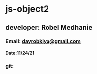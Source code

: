 # js-object2
## developer: Robel Medhanie
### Email: dayrobkiya@gmail.com
#### Date:11/24/21
### git:
